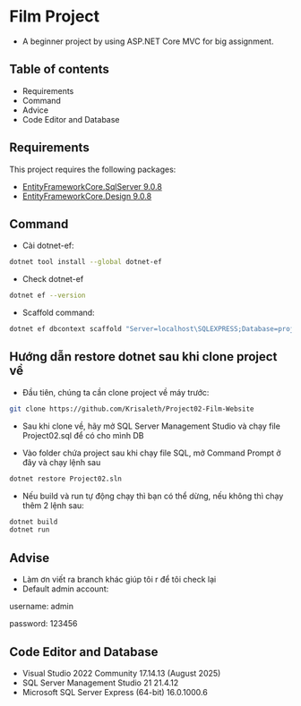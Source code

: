 # Film Project
- A beginner project by using ASP.NET Core MVC for big assignment.

## Table of contents

- Requirements
- Command
- Advice
- Code Editor and Database


## Requirements

This project requires the following packages:

- [EntityFrameworkCore.SqlServer 9.0.8](https://www.nuget.org/packages/Microsoft.EntityFrameworkCore.SqlServer/9.0.8?_src=template)
- [EntityFrameworkCore.Design 9.0.8](https://www.nuget.org/packages/Microsoft.EntityFrameworkCore.Design/)

## Command

- Cài dotnet-ef:
```bash
dotnet tool install --global dotnet-ef
```

- Check dotnet-ef
```bash
dotnet ef --version
```

- Scaffold command:

```bash
dotnet ef dbcontext scaffold "Server=localhost\SQLEXPRESS;Database=project2;Trusted_Connection=True;TrustServerCertificate=True" Microsoft.EntityFrameworkCore.SqlServer --context AppDbContext --context-dir Data -o Models --data-annotations --use-database-names --no-onconfiguring --force
```

## Hướng dẫn restore dotnet sau khi clone project về

- Đầu tiên, chúng ta cần clone project về máy trước:
```bash
git clone https://github.com/Krisaleth/Project02-Film-Website
```

- Sau khi clone về, hãy mở SQL Server Management Studio và chạy file Project02.sql để có cho mình DB

- Vào folder chứa project sau khi chạy file SQL, mở Command Prompt ở đây và chạy lệnh sau
```bash
dotnet restore Project02.sln
```

- Nếu build và run tự động chạy thì bạn có thể dừng, nếu không thì chạy thêm 2 lệnh sau:
```bash
dotnet build
dotnet run
```

## Advise

- Làm ơn viết ra branch khác giúp tôi r để tôi check lại
- Default admin account: 

username: admin

password: 123456


## Code Editor and Database

- Visual Studio 2022 Community 17.14.13 (August 2025)
- SQL Server Management Studio 21 21.4.12
- Microsoft SQL Server Express (64-bit) 16.0.1000.6